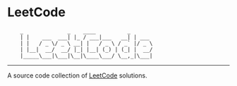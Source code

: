 # LeetCode

        _              _    ____          _
        | |    ___  ___| |_ / ___|___   __| | ___
        | |   / _ \/ _ \ __| |   / _ \ / _` |/ _ \
        | |__|  __/  __/ |_| |__| (_) | (_| |  __/
        |_____\___|\___|\__|\____\___/ \__,_|\___|

--------

A source code collection of [LeetCode](https://leetcode.com/) solutions.
